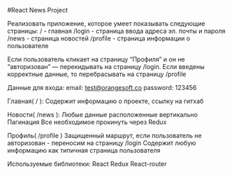 #React News Project

Реализовать приложение, которое умеет показывать следующие страницы:
  / - главная
  /login  - страница ввода адреса эл. почты и пароля
  /news  - страница новостей
  /profile  - страница информации о пользователе

Если пользователь кликает на страницу “Профиля” и он не “авторизован” — перекидывать на страницу /login.
Если введены корректные данные, то перебрасывать на страницу  /profile 

Данные для входа:
  email: test@orangesoft.co
  password: 123456

Главная( / ):
  Содержит информацию о проекте, ссылку на гитхаб

Новости( /news ):
  Любые данные расположенные вертикально
  Пагинация
  Все необходимое прокинуть через Redux

Профиль( /profile )
  Защищенный маршрут, если пользователь не авторизован - переносим на страницу  /login 
  Содержит любую информацию как типичная страница пользователя

Используемые библиотеки:
  React
  Redux
  React-router
